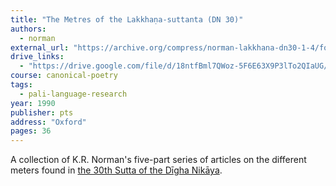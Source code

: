 ```yaml
---
title: "The Metres of the Lakkhaṇa-suttanta (DN 30)"
authors:
  - norman
external_url: "https://archive.org/compress/norman-lakkhana-dn30-1-4/formats=ADDITIONAL%20TEXT%20PDF&file=/norman-lakkhana-dn30-1-4.zip"
drive_links:
  - "https://drive.google.com/file/d/18ntfBml7QWoz-5F6E63X9P3lTo2QIaUG/view?usp=drive_link"
course: canonical-poetry
tags:
  - pali-language-research
year: 1990
publisher: pts
address: "Oxford"
pages: 36
---
```


A collection of K.R. Norman's five-part series of articles on the different meters found in [the 30th Sutta of the Dīgha Nikāya](/content/canon/dn30).
